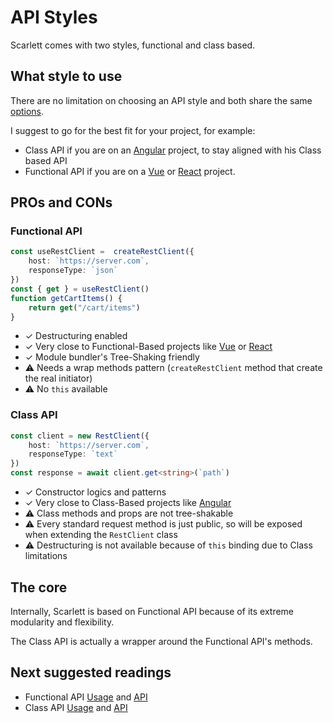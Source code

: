 # API Styles

Scarlett comes with two styles, functional and class based.

## What style to use

There are no limitation on choosing an API style and both share the same [options](/api/rest-client-options).

I suggest to go for the best fit for your project, for example:
* Class API if you are on an [Angular](https://angular.io/) project, to stay aligned with his Class based API
* Functional API if you are on a [Vue](https://vuejs.org/) or [React](https://react.dev/) project.

## PROs and CONs

### Functional API

```typescript
const useRestClient =  createRestClient({
	host: `https://server.com`,
	responseType: `json`
})
const { get } = useRestClient()
function getCartItems() {
	return get("/cart/items")
}
```
 * ✓ Destructuring enabled
 * ✓ Very close to Functional-Based projects like [Vue](https://vuejs.org/) or [React](https://react.dev/)
 * ✓ Module bundler's Tree-Shaking friendly
 * ⚠️ Needs a wrap methods pattern (`createRestClient` method that create the real initiator)
 * ⚠️ No `this` available

### Class API

```typescript
const client = new RestClient({
	host: `https://server.com`,
	responseType: `text`
})
const response = await client.get<string>(`path`)
```
 * ✓ Constructor logics and patterns
 * ✓ Very close to Class-Based projects like [Angular](https://angular.io/)
 * ⚠️ Class methods and props are not tree-shakable
 * ⚠️ Every standard request method is just public, so will be exposed when extending the `RestClient` class
 * ⚠️ Destructuring is not available because of `this` binding due to Class limitations

## The core

Internally, Scarlett is based on Functional API because of its extreme modularity and flexibility.

The Class API is actually a wrapper around the Functional API's methods.

## Next suggested readings

* Functional API [Usage](/guide/functional) and [API](/api/functional)
* Class API [Usage](/guide/class) and [API](/api/class)